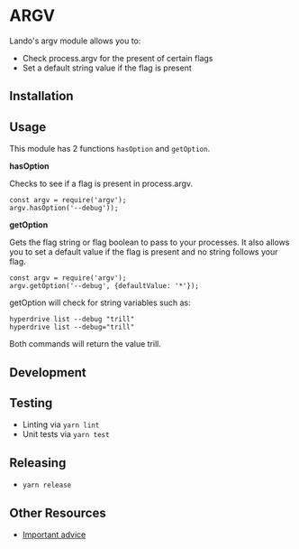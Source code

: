 ARGV
==========

Lando's argv module allows you to:

* Check process.argv for the present of certain flags
* Set a default string value if the flag is present

Installation
------------

Usage
-----

This module has 2 functions ```hasOption``` and ```getOption```.

**hasOption**

Checks to see if a flag is present in process.argv.

```
const argv = require('argv');
argv.hasOption('--debug'));
```

**getOption**

Gets the flag string or flag boolean to pass to your processes.  It also allows you to set a default value if the flag is present and no string follows your flag.

```
const argv = require('argv');
argv.getOption('--debug', {defaultValue: '*'});
```

getOption will check for string variables such as:

```
hyperdrive list --debug "trill"
hyperdrive list --debug="trill"
```

Both commands will return the value trill.

Development
-----------

Testing
-------

* Linting via ```yarn lint```
* Unit tests via ```yarn test```

Releasing
---------

* ```yarn release```

Other Resources
---------------

* [Important advice](https://www.youtube.com/watch?v=WA4iX5D9Z64)
